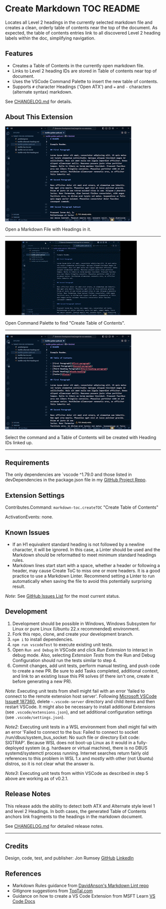 # Create Markdown TOC README

Locates all Level 2 headings in the currently selected markdown file and creates a clean, orderly table of contents near the top of the document. As expected, the table of contents entries link to all discovered Level 2 heading labels within the doc, simplifying navigation.

## Features

- Creates a Table of Contents in the currently open markdown file.
- Links to Level 2 heading IDs are stored in Table of contents near top of document.
- Uses the VSCode Command Palette to insert the new table of contents.
- Supports `#` character Headings ('Open ATX') and `=` and `-` characters (alternate syntax) markdown.

See [CHANGELOG.md](./CHANGELOG.md) for details.

## About This Extension

![Open a markdown file with headings in it](images/markdown-toc-md-file-with-headings.png)

Open a Markdown File with Headings in it.

---

![Open the Command Palette and find Create Table of Contents command](images/markdown-toc-create-toc-video.gif)

Open Command Palette to find "Create Table of Contents".

---

![Select the command and all Level 2 headings will get linked using Heading IDs](images/markdown-toc-md-file-updated-with-toc.png)

Select the command and a Table of Contents will be created with Heading IDs linked up.

---

## Requirements

The only dependencies are `vscode ^1.79.0 and those listed in devDependencies in the package.json file in my [GitHub Project Repo](https://github.com/nojronatron/markdown-toc/).

## Extension Settings

Contributes.Command: `markdown-toc.createTOC` "Create Table of Contents"

ActivationEvents: none.

## Known Issues

- If an H1 equivalent standard heading is not followed by a newline character, it will be ignored. In this case, a Linter should be used and the Markdown should be reformatted to meet minimum standard headings rules.
- Markdown lines start start with a space, whether a header or following a header, may cause Create ToC to miss one or more headers. It is a good practice to use a Markdown Linter. Recommend setting a Linter to run automatically when saving the file to avoid this potentially surprising result.

_Note_: See [GitHub Issues List](https://github.com/nojronatron/markdown-toc/issues) for the most current status.

## Development

1. Development should be possible in Windows, Windows Subsystem for Linux or pure Linux (Ubuntu 22.x recommended) environment.
2. Fork this repo, clone, and create your development branch.
3. `npm i` to install dependencies.
4. `npm run vscodeTest` to execute existing unit tests.
5. Open `Run and Debug` in VSCode and click _Run Extension_ to interact in debug mode. Also, selecting _Extension Tests_ from the Run and Debug Configuration should run the tests similar to step 4.
6. Commit changes, add unit tests, perform manual testing, and push code to create a new PR. Be sure to add Tasks completed, additional context, and link to an existing Issue this PR solves (if there isn't one, create it before generating a new PR).

_Note_: Executing unit tests from shell might fail with an error 'failed to connect to the remote extension host server'. Following [Microsoft VSCode Issue# 187360](https://github.com/microsoft/vscode/issues/187360), delete `~.vscode-server` directory and child items and then restart VSCode. It might also be necessary to install additional Extensions (see `.vscode/extensions.json`), and set additional configuration settings (see `.vscode/settings.json`).

_Note2_: Executing unit tests in a WSL environment from shell might fail with an error 'Failed to connect to the bus: Failed to connect to socket /run/dbus/system_bus_socket: No such file or directory Exit code: SIGTRAP'. Because WSL does not boot-up Linux as it would in a fully-deployed system (e.g. hardware or virtual machine), there is no DBUS systemd/systemctl process running. Internet searches return fairly old references to this problem in WSL 1.x and mostly with other (not Ubuntu) distros, so it is not clear what the answer is.

_Note3_: Executing unit tests from within VSCode as described in step 5 above are working as of v0.2.1.

## Release Notes

This release adds the ability to detect both ATX and Alternate style level 1 and level 2 Headings. In both cases, the generated Table of Contents anchors link fragments to the headings in the markdown document.

See [CHANGELOG.md](./CHANGELOG.md) for detailed release notes.

---

## Credits

Design, code, test, and publisher: Jon Rumsey [GitHub](https://github.com/nojronatron) [LinkedIn](https://www.linkedin.com/in/jonathan-rumsey-wa)

## References

- Markdown Rules guidance from [DavidAnson's Markdown Lint repo](https://github.com/DavidAnson/markdownlint/blob/main/doc/Rules.md)
- GitIgnore suggestions from [TopTal.com](https://www.toptal.com/developers/gitignore/api/visualstudiocode)
- Guidance on how to create a VS Code Extension from MSFT Learn [VS Code Docs](https://code.visualstudio.com/api/get-started/your-first-extension)

